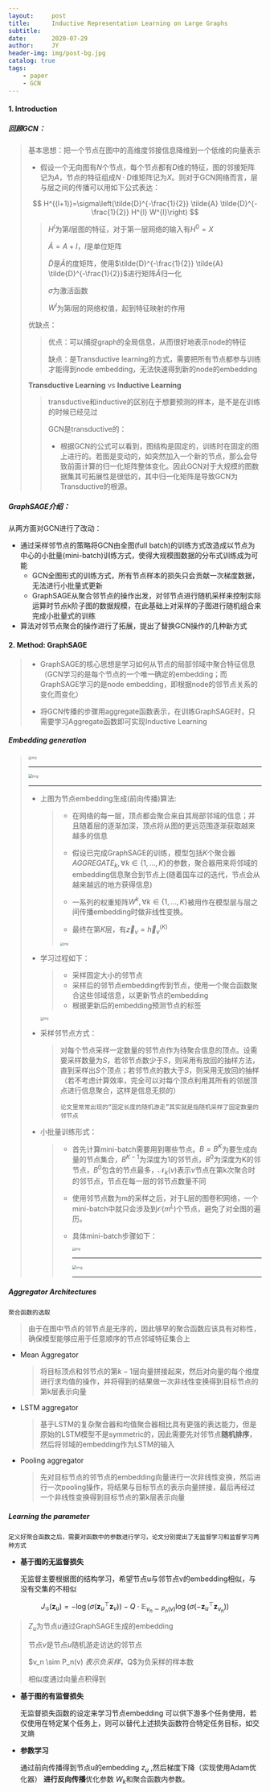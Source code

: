 ```yaml
---
layout:     post
title:      Inductive Representation Learning on Large Graphs 
subtitle:   
date:       2020-07-29
author:     JY
header-img: img/post-bg.jpg
catalog: true
tags:
    - paper
    - GCN
---
```


#### 1. Introduction

##### 回顾GCN：

> 基本思想：把一个节点在图中的高维度邻接信息降维到一个低维的向量表示
>
> - 假设一个无向图有$N$个节点，每个节点都有$D$维的特征，图的邻接矩阵记为$A$，节点的特征组成$N\cdot D$维矩阵记为$X$。则对于GCN网络而言，层与层之间的传播可以用如下公式表达：       
>
> $$
> H^{(l+1)}=\sigma\left(\tilde{D}^{-\frac{1}{2}} \tilde{A} \tilde{D}^{-\frac{1}{2}} H^{l} W^{l}\right)
> $$
>
> > $H^l$为第$l$层图的特征，对于第一层网络的输入有$H^0=X$
> >
> > $\tilde{A}=A+I$，$I$是单位矩阵
> >
> > $\tilde{D}$是$\widetilde{A}$的度矩阵，使用$\tilde{D}^{-\frac{1}{2}} \tilde{A} \tilde{D}^{-\frac{1}{2}}$进行矩阵$\widetilde{A}$归一化
> >
> > $\sigma$为激活函数
> >
> > $W^l$为第$l$层的网络权值，起到特征映射的作用
>
> 
>
> 优缺点：
>
> > 优点：可以捕捉graph的全局信息，从而很好地表示node的特征
> >
> > 缺点：是Transductive learning的方式，需要把所有节点都参与训练才能得到node embedding，无法快速得到新的node的embedding
>
> 
>
> **Transductive Learning** vs **Inductive Learning**
>
> > transductive和inductive的区别在于想要预测的样本，是不是在训练的时候已经见过
> >
> > 
> >
> > GCN是transductive的：
> >
> > - 根据GCN的公式可以看到，图结构是固定的，训练时在固定的图上进行的。若图是变动的，如突然加入一个新的节点，那么会导致前面计算的归一化矩阵整体变化。因此GCN对于大规模的图数据集其可拓展性是很低的，其中归一化矩阵是导致GCN为Transductive的根源。



##### GraphSAGE介绍：

从两方面对GCN进行了改动：

- 通过采样邻节点的策略将GCN由全图(full batch)的训练方式改造成以节点为中心的小批量(mini-batch)训练方式，使得大规模图数据的分布式训练成为可能
  - GCN全图形式的训练方式，所有节点样本的损失只会贡献一次梯度数据，无法进行小批量式更新
  - GraphSAGE从聚合邻节点的操作出发，对邻节点进行随机采样来控制实际运算时节点k阶子图的数据规模，在此基础上对采样的子图进行随机组合来完成小批量式的训练
- 算法对邻节点聚合的操作进行了拓展，提出了替换GCN操作的几种新方式



#### 2. Method: GraphSAGE

> - GraphSAGE的核心思想是学习如何从节点的局部邻域中聚合特征信息（GCN学习的是每个节点的一个唯一确定的embedding；而GraphSAGE学习的是node embedding，即根据node的邻节点关系的变化而变化）
>
> - 将GCN传播的步骤用aggregate函数表示，在训练GraphSAGE时，只需要学习Aggregate函数即可实现Inductive Learning

##### Embedding generation

> <img src="https://github.com/ZJU-CVs/zju-cvs.github.io/raw/master/img/graph-models/10.png" alt="img" style="zoom:40%;" />
>
> ---
>
> <img src="https://github.com/ZJU-CVs/zju-cvs.github.io/raw/master/img/graph-models/14.png" alt="img" style="zoom:50%;" />
>
> ---
>
> 
>
> - 上图为节点embedding生成(前向传播)算法:
>
>   > - 在网络的每一层，顶点都会聚合来自其局部邻域的信息；并且随着层的逐渐加深，顶点将从图的更远范围逐渐获取越来越多的信息
>   >
>   > - 假设已完成GraphSAGE的训练，模型包括$K$个聚合器$AGGREGATE_k,\forall k \in\{1, \ldots, K\}$的参数，聚合器用来将邻域的embedding信息聚合到节点上(随着国车过的迭代，节点会从越来越远的地方获得信息)
>   >
>   > - 一系列的权重矩阵$W^k,\forall k \in\{1, \ldots, K\}$被用作在模型层与层之间传播embedding时做非线性变换。
>   >
>   > - 最终在第$K$层，有$\overrightarrow{{z}}_{v}=\overrightarrow{{h}}_{v}^{(K)}$
>   >
>   >   
>   >
>   > <img src="https://github.com/ZJU-CVs/zju-cvs.github.io/raw/master/img/graph-models/12.jpg" alt="img" style="zoom:40%;" />
>
> - 学习过程如下：
>
>   > - 采样固定大小的邻节点
>   > - 采样后的邻节点embedding传到节点，使用一个聚合函数聚合这些邻域信息，以更新节点的embedding
>   > - 根据更新后的embedding预测节点的标签
>
>   <img src="https://github.com/ZJU-CVs/zju-cvs.github.io/raw/master/img/graph-models/11.png" alt="img" style="zoom:40%;" />
>
> - 采样邻节点方式：
>
>   > 对每个节点采样一定数量的邻节点作为待聚合信息的顶点。设需要采样数量为$S$，若邻节点数少于$S$，则采用有放回的抽样方法，直到采样出$S$个顶点；若邻节点的数大于$S$，则采用无放回的抽样（若不考虑计算效率，完全可以对每个顶点利用其所有的邻居顶点进行信息聚合，这样是信息无损的）
>   >
>   > `论文里常常出现的“固定长度的随机游走”其实就是指随机采样了固定数量的邻节点`
>
>   
>
> - 小批量训练形式：
>
>   > - 首先计算mini-batch需要用到哪些节点。$B=B^K$为要生成向量的节点集合，$B^{K-1}$为深度为1的邻节点，$B^0$为深度为K的邻节点，$B^0$包含的节点最多，$\mathcal{N}_k(v)$表示$v$节点在第k次聚合时的邻节点，节点在每一层的邻节点数量不同
>   >
>   > - 使用邻节点数为m的采样之后，对于L层的图卷积网络，一个mini-batch中就只会涉及到$\mathcal{O}(m^L)$个节点，避免了对全图的遍历。
>   >
>   > - 具体mini-batch步骤如下：
>   >
>   >   <img src="https://github.com/ZJU-CVs/zju-cvs.github.io/raw/master/img/graph-models/13.png" alt="img" style="zoom:40%;" />
>   >
>   >   ---
>   >
>   >   <img src="https://github.com/ZJU-CVs/zju-cvs.github.io/raw/master/img/graph-models/15.png" alt="img" style="zoom:50%;" />
>   >
>   >   ---
>   >
>   >   



##### Aggregator Architectures

`聚合函数的选取`

> 由于在图中节点的邻节点是无序的，因此够早的聚合函数应该具有对称性，确保模型能够应用于任意顺序的节点邻域特征集合上

- Mean Aggregator

  > 将目标顶点和邻节点的第$k-1$层向量拼接起来，然后对向量的每个维度进行求均值的操作，并将得到的结果做一次非线性变换得到目标节点的第k层表示向量
  >
  
- LSTM aggregator

  > 基于LSTM的复杂聚合器和均值聚合器相比具有更强的表达能力，但是原始的LSTM模型不是symmetric的，因此需要先对邻节点**随机排序**，然后将邻域的embedding作为LSTM的输入
  >
  
- Pooling aggregator

  > 先对目标节点的邻节点的embedding向量进行一次非线性变换，然后进行一次pooling操作，将结果与目标节点的表示向量拼接，最后再经过一个非线性变换得到目标节点的第k层表示向量



##### Learning the parameter

`定义好聚合函数之后，需要对函数中的参数进行学习，论文分别提出了无监督学习和监督学习两种方式`



- **基于图的无监督损失**

  无监督主要根据图的结构学习，希望节点u与邻节点v的embedding相似，与没有交集的不相似

$$
J_{\mathcal{G}}\left(\mathbf{z}_{u}\right)=-\log \left(\sigma\left(\mathbf{z}_{u}^{\top} \mathbf{z}_{v}\right)\right)-Q \cdot \mathbb{E}_{v_{n} \sim P_{n}(v)} \log \left(\sigma\left(-\mathbf{z}_{u}^{\top} \mathbf{z}_{v_{n}}\right)\right)
$$



> $Z_u$为节点$u$通过GraphSAGE生成的embedding
> 
> 节点$v$是节点$u$随机游走访达的邻节点
> 
>$v_n \sim P_n(v) $表示负采样，$Q$为负采样的样本数
> 
> 相似度通过向量点积得到



- **基于图的有监督损失**

  无监督损失函数的设定来学习节点embedding 可以供下游多个任务使用，若仅使用在特定某个任务上，则可以替代上述损失函数符合特定任务目标，如交叉熵



- **参数学习**

  通过前向传播得到节点u的embedding $z_u$ ,然后梯度下降（实现使用Adam优化器） **进行反向传播**优化参数 $W_k$和聚合函数内参数。